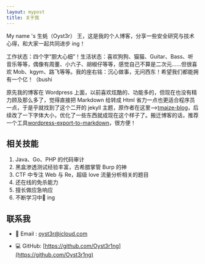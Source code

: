 ```yaml
---
layout: mypost
title: 关于我
---
```


My name 's 生蚝（Oyst3r） 王，这是我的个人博客，分享一些安全研究与技术心得，和大家一起共同进步 ing！

工作状态：四个字“胆大心细”！生活状态：喜欢狗狗、猫猫、Guitar、Bass、听音乐等等，偶像有周董、小六子、胡椒仔等等，感觉自己不算是二次元......但很喜欢 Mob、kgym、路飞等等。我的座右铭：沉心做事，无问西东！希望我们都能拥有一个亿！（bushi

原先我的博客在 Wordpress 上面，以前喜欢炫酷的、功能多的，但现在也没有精力顾及那么多了，觉得直接把 Markdown 给转成 Html 省力一点也更适合程序员一点，于是乎就找到了这个二开的 jekyll 主题，原作者在这里-->[tmaize-blog](https://github.com/TMaize/tmaize-blog/)，后续改了一下字体大小，优化了一些东西就成现在这个样子了。搬迁博客的话，推荐一个工具[wordpress-export-to-markdown](https://github.com/lonekorean/wordpress-export-to-markdown)，很方便！

## 相关技能

1. Java、Go、PHP 的代码审计
2. 黑盒渗透测试经验丰富，古希腊掌管 Burp 的神
3. CTF 中专注 Web 与 Re，超级 love 流量分析相关的题目
4. 还在线的免杀能力
5. 擅长做应急响应
6. 不断学习中🚀 ing

## 联系我

- 📧 Email&nbsp;: [oyst3r@icloud.com](mailto:oyst3r@icloud.com)

- 💻 GitHub: [https://github.com/Oyst3r1ng](https://github.com/Oyst3r1ng)